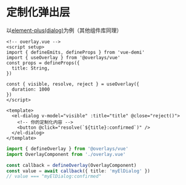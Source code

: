 #  定制化弹出层

以[element-plus(dialog)](https://element.eleme.cn/#/zh-CN/component/dialog)为例（其他组件库同理）

```vue
<!-- overlay.vue -->
<script setup>
import { defineEmits, defineProps } from 'vue-demi'
import { useOverlay } from '@overlays/vue'
const props = defineProps({
  title: String,
})

const { visible, resolve, reject } = useOverlay({
  duration: 1000
})
</script>

<template>
  <el-dialog v-model="visible" :title="title" @close="reject()">
    <!-- 你的定制化内容 -->
    <button @click="resolve(`${title}:confirmed`)" />
  </el-dialog>
</template>
```

```ts
import { defineOverlay } from '@overlays/vue'
import OverlayComponent from './overlay.vue'

const callback = defineOverlay(OverlayComponent)
const value = await callback({ title: 'myElDialog' })
// value === "myElDialog:confirmed"
```